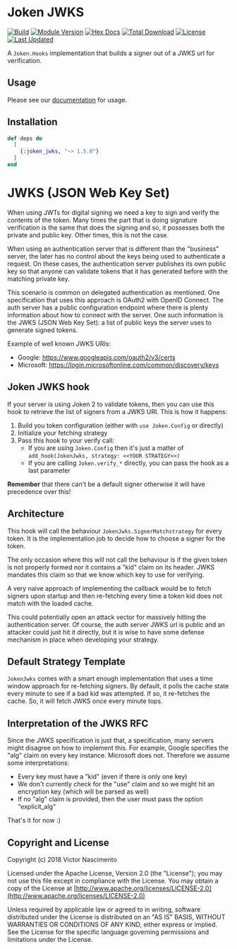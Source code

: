 # Joken JWKS

[![Build](https://travis-ci.org/joken-elixir/joken_jwks.svg?branch=master)](https://travis-ci.org/joken-elixir/joken_jwks)
[![Module Version](https://img.shields.io/hexpm/v/joken_jwks.svg)](https://hex.pm/packages/joken_jwks)
[![Hex Docs](https://img.shields.io/badge/hex-docs-lightgreen.svg)](https://hexdocs.pm/joken_jwks/)
[![Total Download](https://img.shields.io/hexpm/dt/joken_jwks.svg)](https://hex.pm/packages/joken_jwks)
[![License](https://img.shields.io/hexpm/l/joken_jwks.svg)](https://github.com/joken-elixir/joken_jwks/blob/master/LICENSE)
[![Last Updated](https://img.shields.io/github/last-commit/joken-elixir/joken_jwks.svg)](https://github.com/joken-elixir/joken_jwks/commits/master)

A `Joken.Hooks` implementation that builds a signer out of a JWKS url for verification.

## Usage

Please see our [documentation](https://hexdocs.pm/joken_jwks/) for usage.

## Installation

```elixir
def deps do
  [
    {:joken_jwks, "~> 1.5.0"}
  ]
end
```

# JWKS (JSON Web Key Set)

When using JWTs for digital signing we need a key to sign and verify the contents of the token. Many times the part that is doing signature verification is the same that does the signing and so, it possesses both the private and public key. Other times, this is not the case.

When using an authentication server that is different than the "business" server, the later has no control about the keys being used to authenticate a request. On these cases, the authentication server publishes its own public key so that anyone can validate tokens that it has generated before with the matching private key.

This scenario is common on delegated authentication as mentioned. One specification that uses this approach is OAuth2 with OpenID Connect. The auth server has a public configuration endpoint where there is plenty information about how to connect with the server. One such information is the JWKS (JSON Web Key Set): a list of public keys the server uses to generate signed tokens.

Example of well known JWKS URIs:

- Google: https://www.googleapis.com/oauth2/v3/certs
- Microsoft: https://login.microsoftonline.com/common/discovery/keys

## Joken JWKS hook

If your server is using Joken 2 to validate tokens, then you can use this hook to retrieve the list of signers from a JWKS URI. This is how it happens:

1. Build you token configuration (either with `use Joken.Config` or directly)
2. Initialize your fetching strategy
3. Pass this hook to your verify call:
   - If you are using `Joken.Config` then it's just a matter of `add_hook(JokenJwks, strategy: <<YOUR STRATEGY>>)`
   - If you are calling `Joken.verify_*` directly, you can pass the hook as a last parameter

**Remember** that there can't be a default signer otherwise it will have precedence over this!

## Architecture

This hook will call the behaviour `JokenJwks.SignerMatchstrategy` for every token. It is the implementation job to decide how to choose a signer for the token.

The only occasion where this will not call the behaviour is if the given token is not properly formed nor it contains a "kid" claim on its header. JWKS mandates this claim so that we know which key to use for verifying.

A very naive approach of implementing the callback would be to fetch signers upon startup and then re-fetching every time a token kid does not match with the loaded cache.

This could potentially open an attack vector for massively hitting the authentication server. Of course, the auth server JWKS url is public and an attacker could just hit it directly, but it is wise to have some defense mechanism in place when developing your strategy.

## Default Strategy Template

`JokenJwks` comes with a smart enough implementation that uses a time window approach for re-fetching signers. By default, it polls the cache state every minute to see if a bad kid was attempted. If so, it re-fetches the cache. So, it will fetch JWKS once every minute tops.

## Interpretation of the JWKS RFC

Since the JWKS specification is just that, a specification, many servers might disagree on how to implement this. For example, Google specifies the "alg" claim on every key instance. Microsoft does not. Therefore we assume some interpretations:

- Every key must have a "kid" (even if there is only one key)
- We don't currently check for the "use" claim and so we might hit an encryption key (which will be parsed as well)
- If no "alg" claim is provided, then the user must pass the option "explicit_alg"

That's it for now :)

## Copyright and License

Copyright (c) 2018 Victor Nascimento

Licensed under the Apache License, Version 2.0 (the "License");
you may not use this file except in compliance with the License.
You may obtain a copy of the License at [http://www.apache.org/licenses/LICENSE-2.0](http://www.apache.org/licenses/LICENSE-2.0)

Unless required by applicable law or agreed to in writing, software
distributed under the License is distributed on an "AS IS" BASIS,
WITHOUT WARRANTIES OR CONDITIONS OF ANY KIND, either express or implied.
See the License for the specific language governing permissions and
limitations under the License.
